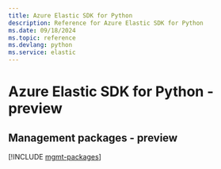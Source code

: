 ```yaml
---
title: Azure Elastic SDK for Python
description: Reference for Azure Elastic SDK for Python
ms.date: 09/18/2024
ms.topic: reference
ms.devlang: python
ms.service: elastic
---
```

# Azure Elastic SDK for Python - preview

## Management packages - preview
[!INCLUDE [mgmt-packages](elastic-mgmt-index.md)]